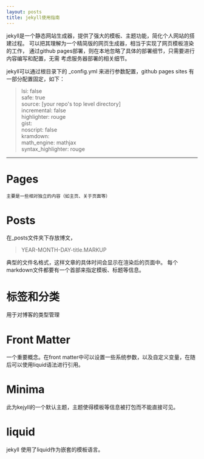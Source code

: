```yaml
---
layout: posts
title: jekyll使用指南
---
```

jekyll是一个静态网站生成器，提供了强大的模板、主题功能，简化个人网站的搭建过程。
可以把其理解为一个精简版的网页生成器，相当于实现了网页模板渲染的工作，
通过github pages部署，则在本地忽略了具体的部署细节，只需要进行内容编写和配置，无需
考虑服务器部署的相关细节。

jekyll可以通过根目录下的 _config.yml 来进行参数配置，github pages sites 有一部分配置固定，如下：
>lsi: false  
safe: true  
source: [your repo's top level directory]  
incremental: false  
highlighter: rouge  
gist:  
noscript: false  
kramdown:  
  math_engine: mathjax  
  syntax_highlighter: rouge  

---

# Pages 
    主要是一些相对独立的内容（如主页、关于页面等）


# Posts
在_posts文件夹下存放博文，
>YEAR-MONTH-DAY-title.MARKUP

典型的文件名格式，这样文章的具体时间会显示在渲染后的页面中。
每个markdown文件都要有一个首部来指定模板、标题等信息。

# 标签和分类
用于对博客的类型管理


# Front Matter
一个重要概念。在front matter中可以设置一些系统参数，以及自定义变量，在随后可以使用liquid语法进行引用。

# Minima
此为kejyll的一个默认主题，主题使得模板等信息被打包而不能直接可见。


# liquid
jekyll 使用了liquid作为嵌套的模板语言。
